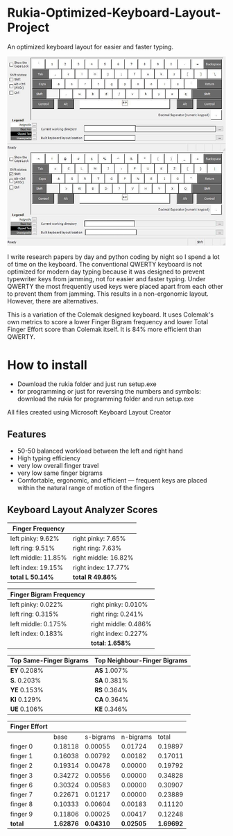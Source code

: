 # Rukia-Optimized-Keyboard-Layout-Project
An optimized keyboard layout for easier and faster typing.

![image of keyboard layout](rukia.jpg)

I write research papers by day and python coding by night so I spend a lot of time on the keyboard. The conventional QWERTY keyboard is not optimized for modern day typing because it was designed to prevent typewriter keys from jamming, not for easier and faster typing. Under QWERTY the most frequently used keys were placed apart from each other to prevent them from jamming. This results in a non-ergonomic layout. However, there are alternatives.

This is a variation of the Colemak designed keyboard.  It uses Colemak's own metrics to score a lower Finger Bigram frequency and lower Total Finger Effort score than Colemak itself. It is 84% more efficient than QWERTY.

# How to install
* Download the rukia folder and just run setup.exe
* for programming or just for reversing the numbers and symbols: download the rukia for programming folder and run setup.exe

All files created using Microsoft Keyboard Layout Creator

## Features
* 50-50 balanced workload between the left and right hand
* High typing efficiency
* very low overall finger travel
* very low same finger bigrams
* Comfortable, ergonomic, and efficient — frequent keys are placed within the natural range of motion of the fingers

## Keyboard Layout Analyzer Scores

| Finger Frequency |   | 
| --- | --- |
| left pinky: 	9.62%  	 | right pinky: 	7.65% |
| left ring: 	9.51%  	   | right ring: 	7.63% |
| left middle: 	11.85%   | right middle: 	16.82% |
| left index: 	19.15%   | right index: 	17.77% |
| **total L 	50.14%**  	   | **total R 	49.86%** |


| Finger Bigram Frequency |   |
| --- | ---| 
| left pinky: 	0.022%	| right pinky: 	0.010% |
| left ring: 	0.315%	| right ring: 	0.241% |
| left middle: 	0.175%	| right middle: 	0.486% |
| left index: 	0.183%	| right index: 	0.227% |
|   | **total:	1.658%** |


| Top Same-Finger Bigrams | Top Neighbour-Finger Bigrams |
| --- | --- |
|	**EY** 	0.208% | 	**AS** 	1.007% |
| 	**S.** 	0.203% |	**SA** 	0.381% |
|  	**YE** 	0.153% |	**RS** 	0.364% |
| 	**KI** 	0.129% | 	**CA** 	0.364% |
| 	**UE** 	0.106% | 	**KE** 	0.346% |


| Finger Effort |   |   |   |   |
| --- | --- | --- | --- | ---|
| 	| base	| s-bigrams | n-bigrams |	total |
| finger 0 | 0.18118 |	0.00055 |	0.01724	| 0.19897 |
| finger 1 |	0.16038 |	0.00792 |	0.00182	| 0.17011 |
| finger 2 | 0.19314 |	0.00478	| 0.00000 |	0.19792 |
| finger 3 | 0.34272 |	0.00556 |	0.00000	| 0.34828 |
| finger 6 |	0.30324	| 0.00583 |	0.00000 |	0.30907 |
| finger 7 | 	0.22671 |	0.01217 |	0.00000 |	0.23889 |
| finger 8 |	0.10333	| 0.00604	| 0.00183 |	0.11120 |
| finger 9 | 0.11806 |	0.00025 |	0.00417 |	0.12248 |
| **total** | 	**1.62876**	| **0.04310**	| **0.02505**	| **1.69692** |
